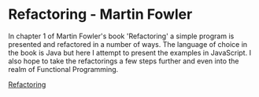 # Refactoring - Martin Fowler

In chapter 1 of Martin Fowler's book 'Refactoring' a simple program is presented and refactored in a number of ways. The language of choice in the book is Java but here I attempt to present the examples in JavaScript. I also hope to take the refactorings a few steps further and even into the realm of Functional Programming.

[Refactoring](ftp://po.istu.ru/public/docs/other/_Unsorted/new/Software@2520Development/Refactoring%20-%20Improving%20the%20Design%20of%20Existing%20Code%20(2002,%20Addison%20Wesley).pdf)